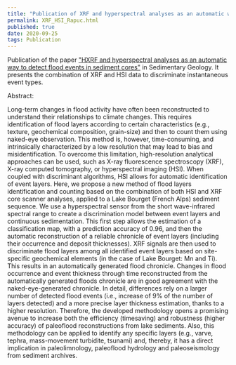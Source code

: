 ```yaml
---
title: "Publication of XRF and hyperspectral analyses as an automatic way to detect flood events in sediment cores"
permalink: XRF_HSI_Rapuc.html
published: true
date: 2020-09-25
tags: Publication
---
```


Publication of the paper <a href="https://www.sciencedirect.com/science/article/abs/pii/S0037073820301913">"HXRF and hyperspectral analyses as an automatic way to detect flood events in sediment cores"</a> in Sedimentary Geology. It presents the combination of XRF and HSI data to discriminate instantaneous event types.

Abstract:

Long-term changes in flood activity have often been reconstructed to understand their relationships to climate changes. This requires identification of flood layers according to certain characteristics (e.g., texture, geochemical composition, grain-size) and then to count them using naked-eye observation. This method is, however, time-consuming, and intrinsically characterized by a low resolution that may lead to bias and misidentification. To overcome this limitation, high-resolution analytical approaches can be used, such as X-ray fluorescence spectroscopy (XRF), X-ray computed tomography, or hyperspectral imaging (HSI). When coupled with discriminant algorithms, HSI allows for automatic identification of event layers. Here, we propose a new method of flood layers identification and counting based on the combination of both HSI and XRF core scanner analyses, applied to a Lake Bourget (French Alps) sediment sequence. We use a hyperspectral sensor from the short wave-infrared spectral range to create a discrimination model between event layers and continuous sedimentation. This first step allows the estimation of a classification map, with a prediction accuracy of 0.96, and then the automatic reconstruction of a reliable chronicle of event layers (including their occurrence and deposit thicknesses). XRF signals are then used to discriminate flood layers among all identified event layers based on site-specific geochemical elements (in the case of Lake Bourget: Mn and Ti). This results in an automatically generated flood chronicle. Changes in flood occurrence and event thickness through time reconstructed from the automatically generated floods chronicle are in good agreement with the naked-eye-generated chronicle. In detail, differences rely on a larger number of detected flood events (i.e., increase of 9% of the number of layers detected) and a more precise layer thickness estimation, thanks to a higher resolution. Therefore, the developed methodology opens a promising avenue to increase both the efficiency (timesaving) and robustness (higher accuracy) of paleoflood reconstructions from lake sediments. Also, this methodology can be applied to identify any specific layers (e.g., varve, tephra, mass-movement turbidite, tsunami) and, thereby, it has a direct implication in paleolimnology, paleoflood hydrology and paleoseismology from sediment archives.
